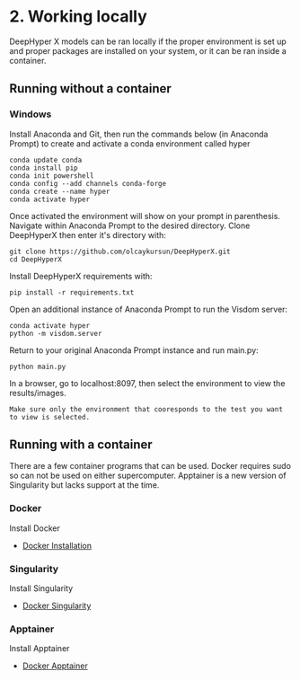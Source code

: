 # 2. Working locally
DeepHyper X models can be ran locally if the proper environment is set up and proper packages are installed on your system, or it can be ran inside a container.

## Running without a container

### Windows
Install Anaconda and Git, then run the commands below (in Anaconda Prompt) to create and activate a conda environment called hyper
```
conda update conda
conda install pip
conda init powershell
conda config --add channels conda-forge 
conda create --name hyper 
conda activate hyper
```
Once activated the environment will show on your prompt in parenthesis. 
Navigate within Anaconda Prompt to the desired directory. Clone DeepHyperX then enter it's directory with:
```
git clone https://github.com/olcaykursun/DeepHyperX.git 
cd DeepHyperX
```
Install DeepHyperX requirements with:
```
pip install -r requirements.txt
```
Open an additional instance of Anaconda Prompt to run the Visdom server:
```
conda activate hyper 
python -m visdom.server
```
Return to your original Anaconda Prompt instance and run main.py:
```
python main.py
```
In a browser, go to localhost:8097, then select the environment to view the results/images.
```{note}
Make sure only the environment that cooresponds to the test you want to view is selected.
```

## Running with a container
There are a few container programs that can be used. Docker requires sudo so can not be used on either supercomputer. Apptainer is a new version of Singularity but lacks support at the time.

### Docker
Install Docker
- [Docker Installation](../guides/docker.md)

### Singularity
Install Singularity
- [Docker Singularity](../guides/singularity.md)

### Apptainer
Install Apptainer
- [Docker Apptainer](../guides/apptainer.md)
